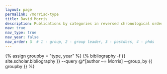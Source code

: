 ```yaml
---
layout: page
permalink: /morrisd-type
title: David Morris
description: Publications by categories in reversed chronological order. Generated by jekyll-scholar.
nav: true
nav_type: true
nav_year: false
nav_order: 3  # 1 - group, 2 - group leader, 3 - postdocs, 4 - phds
---
```


<!-- _pages/morrisd-type.md -->
<div class="publications">

{% assign groupby = "type, year" %}
{% bibliography -f {{ site.scholar.bibliography }} --query @*[author ~= Morris] --group_by {{ groupby }} %}

</div>
